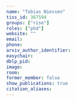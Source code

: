 ```yaml
---
name: "Tobias Niessen"
tiss_id: 367594
groups: ["rise"]
roles: ["phd"]
website: ""
email:
phone:
arxiv_author_identifier:
easychair:
dblp_pid:
image:
room:
former_member: false
show_publications: true
citation_aliases:
---
```


<!--
Your custom content goes here.
-->